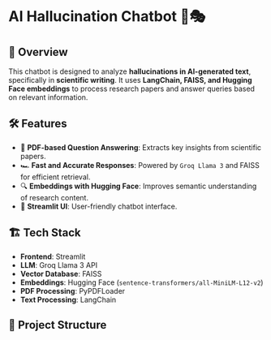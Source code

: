 # AI Hallucination Chatbot 🤖🎭

## 🚀 Overview
This chatbot is designed to analyze **hallucinations in AI-generated text**, specifically in **scientific writing**. It uses **LangChain, FAISS, and Hugging Face embeddings** to process research papers and answer queries based on relevant information.

## 🛠 Features
- 📄 **PDF-based Question Answering**: Extracts key insights from scientific papers.
- 🏎 **Fast and Accurate Responses**: Powered by `Groq Llama 3` and FAISS for efficient retrieval.
- 🔍 **Embeddings with Hugging Face**: Improves semantic understanding of research content.
- 🎨 **Streamlit UI**: User-friendly chatbot interface.

## 🏗 Tech Stack
- **Frontend**: Streamlit  
- **LLM**: Groq Llama 3 API  
- **Vector Database**: FAISS  
- **Embeddings**: Hugging Face (`sentence-transformers/all-MiniLM-L12-v2`)  
- **PDF Processing**: PyPDFLoader  
- **Text Processing**: LangChain  

## 📂 Project Structure
